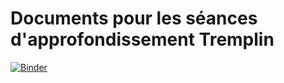 # Documents pour les séances d'approfondissement Tremplin

[![Binder](https://mybinder.org/badge.svg)](https://mybinder.org/v2/gh/ManifoldFR/docs-tremplin/master)
